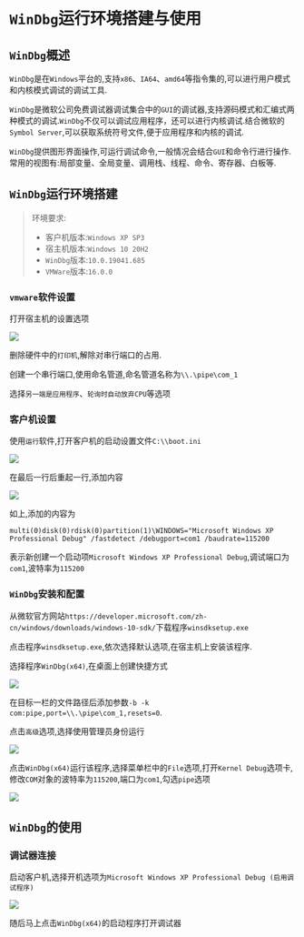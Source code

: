 # `WinDbg`运行环境搭建与使用

## `WinDbg`概述

`WinDbg`是在`Windows`平台的,支持`x86`、`IA64`、`amd64`等指令集的,可以进行用户模式和内核模式调试的调试工具.

`WinDbg`是微软公司免费调试器调试集合中的`GUI`的调试器,支持源码模式和汇编式两种模式的调试.`WinDbg`不仅可以调试应用程序，还可以进行内核调试.结合微软的`Symbol Server`,可以获取系统符号文件,便于应用程序和内核的调试.

`WinDbg`提供图形界面操作,可运行调试命令,一般情况会结合`GUI`和命令行进行操作.常用的视图有:局部变量、全局变量、调用栈、线程、命令、寄存器、白板等.

## `WinDbg`运行环境搭建

> 环境要求:
>
> - 客户机版本:`Windows XP SP3`
> - 宿主机版本:`Windows 10 20H2`
> - `WinDbg`版本:`10.0.19041.685`
> - `VMWare`版本:`16.0.0`

### `vmware`软件设置

打开宿主机的设置选项

![](../IMG/WinDbg-1.png)

删除硬件中的`打印机`,解除对串行端口的占用.

创建一个串行端口,使用命名管道,命名管道名称为`\\.\pipe\com_1`

选择`另一端是应用程序`、`轮询时自动放弃CPU`等选项

### 客户机设置

使用`运行`软件,打开客户机的启动设置文件`C:\\boot.ini`

![](../IMG/WinDbg-2.png)

在最后一行后重起一行,添加内容

![](../IMG/WinDbg-3.png)

如上,添加的内容为

```
multi(0)disk(0)rdisk(0)partition(1)\WINDOWS="Microsoft Windows XP Professional Debug" /fastdetect /debugport=com1 /baudrate=115200
```

表示新创建一个启动项`Microsoft Windows XP Professional Debug`,调试端口为`com1`,波特率为`115200`

### `WinDbg`安装和配置

从微软官方网站`https://developer.microsoft.com/zh-cn/windows/downloads/windows-10-sdk/`下载程序`winsdksetup.exe`

点击程序`winsdksetup.exe`,依次选择默认选项,在宿主机上安装该程序.

选择程序`WinDbg(x64)`,在桌面上创建快捷方式

![](../IMG/WinDbg-4.png)

在目标一栏的文件路径后添加参数`-b -k com:pipe,port=\\.\pipe\com_1,resets=0`.

点击`高级`选项,选择使用管理员身份运行

![](../IMG/WinDbg-5.png)

点击`WinDbg(x64)`运行该程序,选择菜单栏中的`File`选项,打开`Kernel Debug`选项卡,修改`COM`对象的波特率为`115200`,端口为`com1`,勾选`pipe`选项

![](../IMG/WinDbg-6.png)

## `WinDbg`的使用

### 调试器连接

启动客户机,选择开机选项为`Microsoft Windows XP Professional Debug (启用调试程序)`

![](../IMG/WinDbg-7.png)

随后马上点击`WinDbg(x64)`的启动程序打开调试器